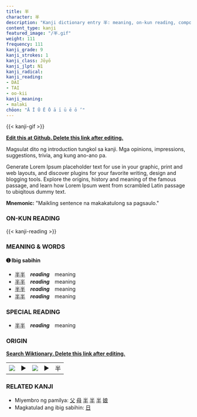 ```yaml
---
title: 半
character: 半
description: "Kanji dictionary entry 半: meaning, on-kun reading, compounds, origin, related kanji"
content_type: kanji
featured_image: "/半.gif"
weight: 111
frequency: 111
kanji_grade: 9
kanji_strokes: 1
kanji_class: Jōyō
kanji_jlpt: N1
kanji_radical: 
kanji_reading: 
- DAI
- TAI
- oo-kii
kanji_meaning:
- malaki
chōon: "Ā Ī Ū Ē Ō ā ī ū ē ō ’"
---
```

[//]: # (Don't edit the line below. Kanji animated GIF code is automatically generated.)
{{< kanji-gif >}}

[//]: # (Edit below this line.)

**[Edit this at Github. Delete this link after editing.](https://github.com/tim0g/tim/tree/main/content/kanji/半/index.md)**

Magsulat dito ng introduction tungkol sa kanji. Mga opinions, impressions, suggestions, trivia, ang kung ano-ano pa.

Generate Lorem Ipsum placeholder text for use in your graphic, print and web layouts, and discover plugins for your favorite writing, design and blogging tools. Explore the origins, history and meaning of the famous passage, and learn how Lorem Ipsum went from scrambled Latin passage to ubiqitous dummy text.
 
**Mnemonic:** "Maikling sentence na makakatulong sa pagsaulo."

### ON-KUN READING

[//]: # (Don't edit the line below. ON-KUN READING code is automatically generated.)
{{< kanji-reading >}}

### MEANING & WORDS

#### ➊ **Ibig sabihin**
  - [半](../半)[半](../半)　***reading***　meaning
  - [半](../半)[半](../半)　***reading***　meaning
  - [半](../半)[半](../半)　***reading***　meaning
  - [半](../半)[半](../半)　***reading***　meaning

### SPECIAL READING
  - [半](../半)[半](../半)　***reading***　meaning

### ORIGIN

**[Search Wiktionary. Delete this link after editing.](https://wiktionary.org/wiki/半)**
<table class="kanji-table"><tr><td>
<img src="60px-半-bronze.svg.png">
</td><td>▶</td><td>
<img src="60px-半-oracle.svg.png">
</td><td>▶</td>
<td class="kanji-origin">半</td>
</tr></table>

### RELATED KANJI
- Miyembro ng pamilya: [父](../父) [母](../母) [半](../半) [半](../半) [半](../半) [娘](../娘)
- Magkatulad ang ibig sabihin: [日](../日)
